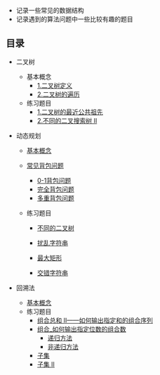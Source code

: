 + 记录一些常见的数据结构
+ 记录遇到的算法问题中一些比较有趣的题目

## 目录

+ 二叉树
  
  + 基本概念
    + [1.二叉树定义](./binary_tree.md/#二叉树定义)
    + [2.二叉树的遍历](./binary_tree.md/#二叉树的三种非递归遍历)
  + 练习题目
    + [1.二叉树的最近公共祖先](./The_nearest_common_ancestor.md)
    + [2.不同的二叉搜索树 II](./different_binary_tree_two.md)
+ 动态规划

  + [基本概念](./Dynamic_Programming.md/#动态规划概念)
  + [常见背包问题](./Dynamic_Programming.md/#0-1背包问题)
    
    + [0-1背包问题](./Dynamic_Programming.md/#0-1背包问题)
    + [完全背包问题](./Dynamic_Programming.md/#完全背包问题)
    + [多重背包问题](./Dynamic_Programming.md/#多重背包问题)
  + 练习题目
    + [不同的二叉树](./different_binary.md)
    
    + [扰乱字符串](./Scrambling_string.md)
    
    + [最大矩形](./max_rectangular.md)
    
    + [交错字符串](./Interlaced_string.md)
+ 回溯法
  + [基本概念](./backtrack.md/#回溯法)
  + 练习题目
    + [组合总和 II——如何输出指定和的组合序列](./backtrack.md/#组合总和_如何输出指定和的组合序列)
    + [组合_如何输出指定位数的组合数](./backtrack.md/#组合_如何输出指定位数的组合数)
      + [递归方法](./backtrack.md/#递归方法)
      + [非递归方法](./backtrack.md/#非递归方法)
    + [子集](./backtrack.md/#子集)
    + [子集 II](./backtrack.md/#子集-二)
